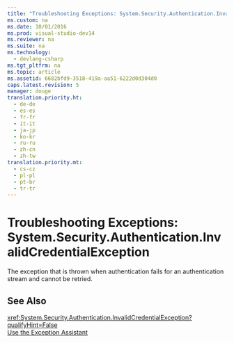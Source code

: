 ```yaml
---
title: "Troubleshooting Exceptions: System.Security.Authentication.InvalidCredentialException"
ms.custom: na
ms.date: 10/01/2016
ms.prod: visual-studio-dev14
ms.reviewer: na
ms.suite: na
ms.technology: 
  - devlang-csharp
ms.tgt_pltfrm: na
ms.topic: article
ms.assetid: 6682bfd9-3518-419a-aa51-6222d0d304d0
caps.latest.revision: 5
manager: douge
translation.priority.ht: 
  - de-de
  - es-es
  - fr-fr
  - it-it
  - ja-jp
  - ko-kr
  - ru-ru
  - zh-cn
  - zh-tw
translation.priority.mt: 
  - cs-cz
  - pl-pl
  - pt-br
  - tr-tr
---
```

# Troubleshooting Exceptions: System.Security.Authentication.InvalidCredentialException
The exception that is thrown when authentication fails for an authentication stream and cannot be retried.  
  
## See Also  
 <xref:System.Security.Authentication.InvalidCredentialException?qualifyHint=False>   
 [Use the Exception Assistant](../Topic/How%20to:%20Use%20the%20Exception%20Assistant.md)